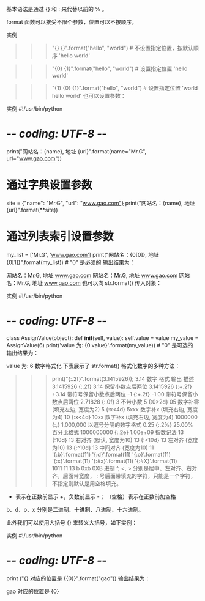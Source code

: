 基本语法是通过 {} 和 : 来代替以前的 % 。

format 函数可以接受不限个参数，位置可以不按顺序。

实例
>>>"{} {}".format("hello", "world")    # 不设置指定位置，按默认顺序
'hello world'
 
>>> "{0} {1}".format("hello", "world")  # 设置指定位置
'hello world'
 
>>> "{1} {0} {1}".format("hello", "world")  # 设置指定位置
'world hello world'
也可以设置参数：

实例
#!/usr/bin/python
# -*- coding: UTF-8 -*-
 
print("网站名：{name}, 地址 {url}".format(name="Mr.G", url="www.gao.com"))
 
# 通过字典设置参数
site = {"name": "Mr.G", "url": "www.gao.com"}
print("网站名：{name}, 地址 {url}".format(**site))
 
# 通过列表索引设置参数
my_list = ['Mr.G', 'www.gao.com']
print("网站名：{0[0]}, 地址 {0[1]}".format(my_list))  # "0" 是必须的
输出结果为：

网站名：Mr.G, 地址 www.gao.com
网站名：Mr.G, 地址 www.gao.com
网站名：Mr.G, 地址 www.gao.com
也可以向 str.format() 传入对象：

实例
#!/usr/bin/python
# -*- coding: UTF-8 -*-
 
class AssignValue(object):
    def __init__(self, value):
        self.value = value
my_value = AssignValue(6)
print('value 为: {0.value}'.format(my_value))  # "0" 是可选的
输出结果为：

value 为: 6
数字格式化
下表展示了 str.format() 格式化数字的多种方法：

>>> print("{:.2f}".format(3.1415926));
3.14
数字	格式	输出	描述
3.1415926	{:.2f}	3.14	保留小数点后两位
3.1415926	{:+.2f}	+3.14	带符号保留小数点后两位
-1	{:+.2f}	-1.00	带符号保留小数点后两位
2.71828	{:.0f}	3	不带小数
5	{:0>2d}	05	数字补零 (填充左边, 宽度为2)
5	{:x<4d}	5xxx	数字补x (填充右边, 宽度为4)
10	{:x<4d}	10xx	数字补x (填充右边, 宽度为4)
1000000	{:,}	1,000,000	以逗号分隔的数字格式
0.25	{:.2%}	25.00%	百分比格式
1000000000	{:.2e}	1.00e+09	指数记法
13	{:10d}	        13	右对齐 (默认, 宽度为10)
13	{:<10d}	13	左对齐 (宽度为10)
13	{:^10d}	    13	中间对齐 (宽度为10)
11	
'{:b}'.format(11)
'{:d}'.format(11)
'{:o}'.format(11)
'{:x}'.format(11)
'{:#x}'.format(11)
'{:#X}'.format(11)	
1011
11
13
b
0xb
0XB	进制
^, <, > 分别是居中、左对齐、右对齐，后面带宽度， : 号后面带填充的字符，只能是一个字符，不指定则默认是用空格填充。

+ 表示在正数前显示 +，负数前显示 -；  （空格）表示在正数前加空格

b、d、o、x 分别是二进制、十进制、八进制、十六进制。

此外我们可以使用大括号 {} 来转义大括号，如下实例：

实例
#!/usr/bin/python
# -*- coding: UTF-8 -*-
 
print ("{} 对应的位置是 {{0}}".format("gao"))
输出结果为：

gao 对应的位置是 {0}
